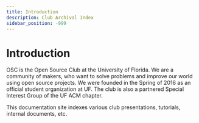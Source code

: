 ```yaml
---
title: Introduction
description: Club Archival Index
sidebar_position: -999
---
```


# Introduction

OSC is the Open Source Club at the University of Florida. We are a community of makers, who want to solve problems and improve our world using open source projects. We were founded in the Spring of 2016 as an official student organization at UF. The club is also a partnered Special Interest Group of the UF ACM chapter.

This documentation site indexes various club presentations, tutorials, internal documents, etc.
